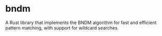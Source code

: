 # bndm
A Rust library that implements the BNDM algorithm for fast and efficient pattern matching, with support for wildcard searches.
